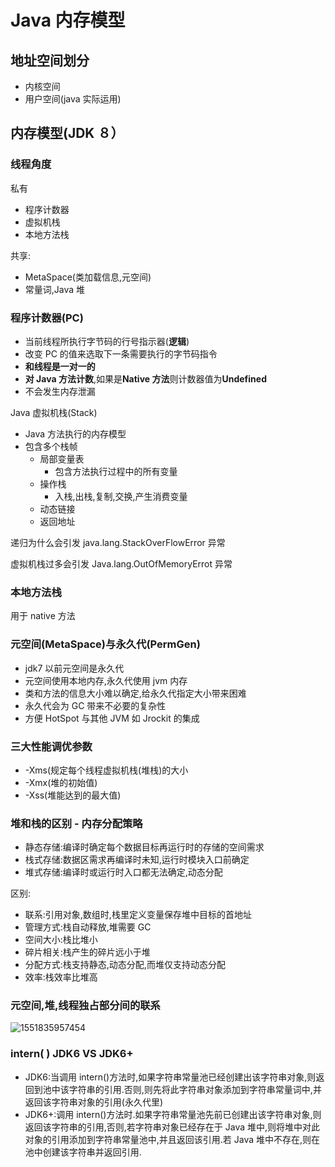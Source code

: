 # Java 内存模型

## 地址空间划分

- 内核空间
- 用户空间(java 实际运用)

## 内存模型(JDK ８）

### 线程角度

私有

- 程序计数器
- 虚拟机栈
- 本地方法栈

共享:

- MetaSpace(类加载信息,元空间)
- 常量词,Java 堆

### 程序计数器(PC)

- 当前线程所执行字节码的行号指示器(**逻辑**)
- 改变 PC 的值来选取下一条需要执行的字节码指令
- **和线程是一对一的**
- **对 Java 方法计数**,如果是**Native 方法**则计数器值为**Undefined**
- 不会发生内存泄漏

Java 虚拟机栈(Stack)

- Java 方法执行的内存模型
- 包含多个栈帧
  - 局部变量表
    - 包含方法执行过程中的所有变量
  - 操作栈
    - 入栈,出栈,复制,交换,产生消费变量
  - 动态链接
  - 返回地址

递归为什么会引发 java.lang.StackOverFlowError 异常

虚拟机栈过多会引发 Java.lang.OutOfMemoryErrot 异常

### 本地方法栈

用于 native 方法

### 元空间(MetaSpace)与永久代(PermGen)

- jdk7 以前元空间是永久代
- 元空间使用本地内存,永久代使用 jvm 内存
- 类和方法的信息大小难以确定,给永久代指定大小带来困难
- 永久代会为 GC 带来不必要的复杂性
- 方便 HotSpot 与其他 JVM 如 Jrockit 的集成

### 三大性能调优参数

- -Xms(规定每个线程虚拟机栈(堆栈)的大小
- -Xmx(堆的初始值)
- -Xss(堆能达到的最大值)

### 堆和栈的区别 - 内存分配策略

- 静态存储:编译时确定每个数据目标再运行时的存储的空间需求
- 栈式存储:数据区需求再编译时未知,运行时模块入口前确定
- 堆式存储:编译时或运行时入口都无法确定,动态分配

区别:

- 联系:引用对象,数组时,栈里定义变量保存堆中目标的首地址
- 管理方式:栈自动释放,堆需要 GC
- 空间大小:栈比堆小
- 碎片相关:栈产生的碎片远小于堆
- 分配方式:栈支持静态,动态分配,而堆仅支持动态分配
- 效率:栈效率比堆高

### 元空间,堆,线程独占部分间的联系

![1551835957454](C:\Users\95150\AppData\Roaming\Typora\typora-user-images\1551835957454.png)

### intern( ) JDK6 VS JDK6+

- JDK6:当调用 intern()方法时,如果字符串常量池已经创建出该字符串对象,则返回到池中该字符串的引用.否则,则先将此字符串对象添加到字符串常量词中,并返回该字符串对象的引用(永久代里)
- JDK6+:调用 intern()方法时.如果字符串常量池先前已创建出该字符串对象,则返回该字符串的引用,否则,若字符串对象已经存在于 Java 堆中,则将堆中对此对象的引用添加到字符串常量池中,并且返回该引用.若 Java 堆中不存在,则在池中创建该字符串并返回引用.
